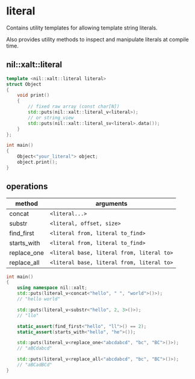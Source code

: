 # literal

Contains utility templates for allowing template string literals.

Also provides utility methods to inspect and manipulate literals at compile time.

## nil::xalt::literal

```cpp
template <nil::xalt::literal literal>
struct Object
{
    void print()
    {
        // fixed raw array (const char[N])
        std::puts(nil::xalt::literal_v<literal>);
        // or string_view
        std::puts(nil::xalt::literal_sv<literal>.data());
    }
};

int main()
{
    Object<"your_literal"> object;
    object.print();
}
```

## operations

| method      | arguments                                       |
|-------------|-------------------------------------------------|
| concat      | `<literal...>`                                  |
| substr      | `<literal, offset, size>`                       |
| find_first  | `<literal from, literal to_find>`               |
| starts_with | `<literal from, literal to_find>`               |
| replace_one | `<literal base, literal from, literal to>`      |
| replace_all | `<literal base, literal from, literal to>`      |

```cpp
int main()
{
    using namespace nil::xalt;
    std::puts(literal_v<concat<"hello", " ", "world">()>);
    // "hello world"

    std::puts(literal_v<substr<"hello", 2, 3>()>);
    // "llo"

    static_assert(find_first<"hello", "ll">() == 2);
    static_assert(starts_with<"hello", "he">());

    std::puts(literal_v<replace_one<"abcdabcd", "bc", "BC">()>);
    // "aBCdabcd"

    std::puts(literal_v<replace_all<"abcdabcd", "bc", "BC">()>);
    // "aBCadBCd"
}
```
